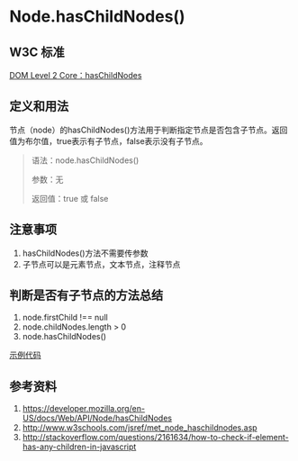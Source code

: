 # Node.hasChildNodes()

## W3C 标准
[DOM Level 2 Core：hasChildNodes](https://www.w3.org/TR/2000/REC-DOM-Level-2-Core-20001113/core.html#ID-810594187)

## 定义和用法
节点（node）的hasChildNodes()方法用于判断指定节点是否包含子节点。返回值为布尔值，true表示有子节点，false表示没有子节点。

> 语法：node.hasChildNodes()
>
> 参数：无
>
> 返回值：true 或 false

## 注意事项
1. hasChildNodes()方法不需要传参数
2. 子节点可以是元素节点，文本节点，注释节点

## 判断是否有子节点的方法总结
1. node.firstChild !== null
2. node.childNodes.length > 0 
3. node.hasChildNodes()

[示例代码](./hasChildNodes().html)

## 参考资料
1. https://developer.mozilla.org/en-US/docs/Web/API/Node/hasChildNodes
2. http://www.w3schools.com/jsref/met_node_haschildnodes.asp
3. http://stackoverflow.com/questions/2161634/how-to-check-if-element-has-any-children-in-javascript
